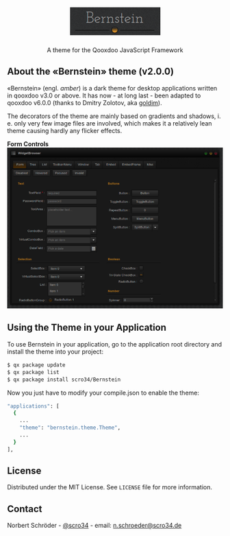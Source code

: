 <!-- PROJECT LOGO -->
<br />
<p align="center">
  <a href="https://github.com/scro34/Bernstein">
    <img src="bernstein.png" alt="Logo">
  </a>

  <h3 align="center"></h3>

  <p align="center">
    A theme for the Qooxdoo JavaScript Framework
  </p>
</p>

<!-- ABOUT THE PROJECT -->
## About the &laquo;Bernstein&raquo; theme (v2.0.0)

<p>&laquo;Bernstein&raquo; (engl. <i>amber</i>) is a dark theme for desktop applications written in qooxdoo v3.0 or above. It has now - at long last - been adapted to qooxdoo v6.0.0 (thanks to Dmitry Zolotov, aka <a href="https://github.com/goldim" target="_blank">goldim</a>).</p>
<p>The decorators of the theme are mainly based on gradients and shadows, i. e.
only very few image files are involved, which makes it a relatively lean theme causing hardly any flicker effects.</p>

**Form Controls**
<img src="widgetbrowser.png" alt="Screen shot example">

<!-- GETTING STARTED -->
## Using the Theme in your Application
To use Bernstein in your application, go to the application root directory and install the theme into your project:
```sh
$ qx package update
$ qx package list
$ qx package install scro34/Bernstein
```
Now you just have to modify your compile.json to enable the theme:
```sh
"applications": [
  {
    ...
    "theme": "bernstein.theme.Theme",
    ...
  }
],
```

<!-- LICENSE -->
## License

Distributed under the MIT License. See `LICENSE` file for more information.

<!-- CONTACT -->
## Contact

Norbert Schröder - [@scro34](http://scro34.de/) - email: n.schroeder@scro34.de